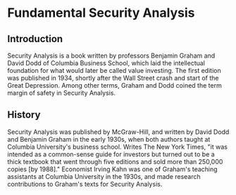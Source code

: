 # Fundamental Security Analysis

## Introduction
Security Analysis is a book written by professors Benjamin Graham and David Dodd of Columbia Business School, which laid the intellectual foundation for what would later be called value investing. The first edition was published in 1934, shortly after the Wall Street crash and start of the Great Depression. Among other terms, Graham and Dodd coined the term margin of safety in Security Analysis.

## History
Security Analysis was published by McGraw-Hill, and written by David Dodd and Benjamin Graham in the early 1930s, when both authors taught at Columbia University's business school. Writes The New York Times, "it was intended as a common-sense guide for investors but turned out to be a thick textbook that went through five editions and sold more than 250,000 copies [by 1988]." Economist Irving Kahn was one of Graham's teaching assistants at Columbia University in the 1930s, and made research contributions to Graham's texts for Security Analysis.
